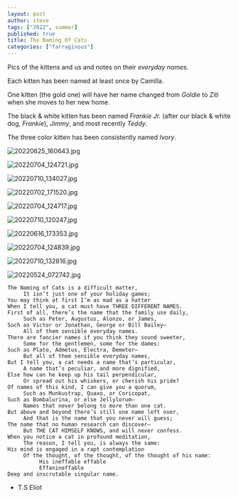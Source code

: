 ```yaml
---
layout: post
author: steve
tags: ["2022", summer]
published: true
title: The Naming Of Cats
categories: ["farraginous"]
---
```

Pics of the kittens and us and notes on their *everyday names*.

Each kitten has been named at least once by Camilla.  

One kitten (the gold one) will have her name changed from *Goldie* to *Ziti* when she moves to her new home. 

The black & white kitten has been named *Frankie Jr.* (after our black & white dog, *Frankie*), *Jimmy*, and most recently *Teddy*.

The three color kitten has been consistently named *Ivory*.

![20220625_160643.jpg]({{site.baseurl}}/assets/media/20220625_160643.jpg)

![20220704_124721.jpg]({{site.baseurl}}/assets/media/20220704_124721.jpg)

![20220710_134027.jpg]({{site.baseurl}}/assets/media/20220710_134027.jpg)

![20220702_171520.jpg]({{site.baseurl}}/assets/media/20220702_171520.jpg)

![20220704_124717.jpg]({{site.baseurl}}/assets/media/20220704_124717.jpg)

![20220710_120247.jpg]({{site.baseurl}}/assets/media/20220710_120247.jpg)

![20220616_173353.jpg]({{site.baseurl}}/assets/media/20220616_173353.jpg)

![20220704_124839.jpg]({{site.baseurl}}/assets/media/20220704_124839.jpg)

![20220710_132816.jpg]({{site.baseurl}}/assets/media/20220710_132816.jpg)

![20220524_072742.jpg]({{site.baseurl}}/assets/media/20220524_072742.jpg)

```
The Naming of Cats is a difficult matter,  
     It isn’t just one of your holiday games;  
You may think at first I’m as mad as a hatter  
When I tell you, a cat must have THREE DIFFERENT NAMES.  
First of all, there’s the name that the family use daily,  
     Such as Peter, Augustus, Alonzo, or James,  
Such as Victor or Jonathan, George or Bill Bailey—  
     All of them sensible everyday names.  
There are fancier names if you think they sound sweeter,  
     Some for the gentlemen, some for the dames:  
Such as Plato, Admetus, Electra, Demeter—  
     But all of them sensible everyday names,  
But I tell you, a cat needs a name that’s particular,  
     A name that’s peculiar, and more dignified,  
Else how can he keep up his tail perpendicular,  
     Or spread out his whiskers, or cherish his pride?  
Of names of this kind, I can give you a quorum,  
     Such as Munkustrap, Quaxo, or Coricopat,  
Such as Bombalurina, or else Jellylorum—  
     Names that never belong to more than one cat.  
But above and beyond there’s still one name left over,  
     And that is the name that you never will guess;  
The name that no human research can discover—  
     But THE CAT HIMSELF KNOWS, and will never confess.  
When you notice a cat in profound meditation,  
     The reason, I tell you, is always the same:  
His mind is engaged in a rapt contemplation  
     Of the thought, of the thought, of the thought of his name:  
          His ineffable effable  
          Effanineffable  
Deep and inscrutable singular name.  
```

- T.S Eliot
